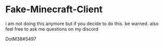 # Fake-Minecraft-Client

i am not doing this anymore but if you decide to do this. be warned. also feel free to ask me questions on my discord

DotM38#5497
